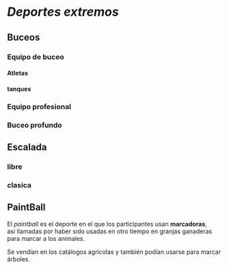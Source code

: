 <!DOCTYPE html>
<html>
<head>
	<meta charset="utf-8">
	<meta name="viewport" content="width=device-width,user-scalable=no">
	<title>Etiquetas de texto</title>
</head>
<body>
	<h1> <strong> <em>Deportes extremos </em> </strong></h1>
	<h2>Buceos</h2>
		<h3>Equipo de buceo</h3>
			<h4>Atletas</h4>
			<h4>tanques</h4>
		<h3>Equipo profesional</h3>
		<h3>Buceo profundo</h3>
	<h2>Escalada</h2>
		<h3>libre</h3>
		<h3>clasica</h3>
	<h2>PaintBall</h2> 
	<p>El <em>paintball </em> es el deporte en el que los participantes usan <strong>marcadoras</strong>,<br/> así llamadas por haber sido usadas en otro tiempo en granjas ganaderas para marcar a los animales.</p> <p>Se vendían en los catálogos agrícolas y también podían usarse para marcar árboles.</p> 
</body>
</html>